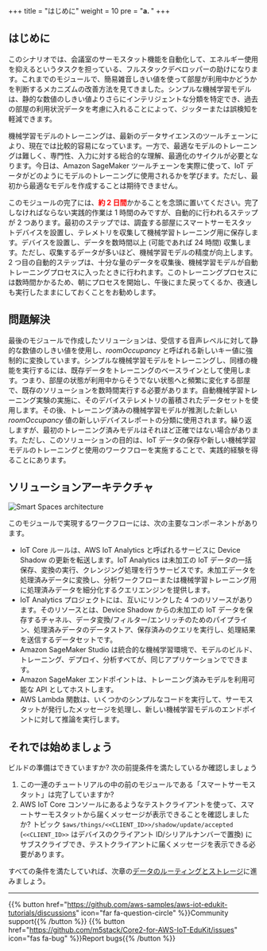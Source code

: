 +++
title = "はじめに"
weight = 10
pre = "<b>a. </b>"
+++

## はじめに

このシナリオでは、会議室のサーモスタット機能を自動化して、エネルギー使用を抑えるというタスクを担っている、フルスタックデベロッパーの助けになります。これまでのモジュールで、簡易雑音しきい値を使って部屋が利用中かどうかを判断するメカニズムの改善方法を見てきました。シンプルな機械学習モデルは、静的な数値のしきい値よりさらにインテリジェントな分類を特定でき、過去の部屋の利用状況データを考慮に入れることによって、ジッターまたは誤検知を軽減できます。

機械学習モデルのトレーニングは、最新のデータサイエンスのツールチェーンにより、現在では比較的容易になっています。一方で、最適なモデルのトレーニングは難しく、専門性、入力に対する総合的な理解、最適化のサイクルが必要となります。今日は、Amazon SageMaker ツールチェーンを実際に使って、IoT データがどのようにモデルのトレーニングに使用されるかを学びます。ただし、最初から最適なモデルを作成することは期待できません。

このモジュールの完了には、<span style="color:red">**約 2 日間**</span>かかることを念頭に置いてください。完了しなければならない実践的作業は 1 時間のみですが、自動的に行われるステップが 2 つあります。最初のステップでは、調査する部屋にスマートサーモスタットデバイスを設置し、テレメトリを収集して機械学習トレーニング用に保存します。デバイスを設置し、データを数時間以上 (可能であれば 24 時間) 収集します。ただし、収集するデータが多いほど、機械学習モデルの精度が向上します。2 つ目の自動的ステップは、十分な量のデータを収集後、機械学習モデルが自動トレーニングプロセスに入ったときに行われます。このトレーニングプロセスには数時間かかるため、朝にプロセスを開始し、午後にまた戻ってくるか、夜通しも実行したままにしておくことをお勧めします。

## 問題解決

最後のモジュールで作成したソリューションは、受信する音声レベルに対して静的な数値のしきい値を使用し、*roomOccupancy* と呼ばれる新しいキー値に強制的に変換しています。シンプルな機械学習モデルをトレーニングし、同様の機能を実行するには、既存データをトレーニングのベースラインとして使用します。つまり、部屋の状態が利用中からそうでない状態へと頻繁に変化する部屋で、既存のソリューションを数時間実行する必要があります。自動機械学習トレーニング実験の実施に、そのデバイステレメトリの蓄積されたデータセットを使用します。その後、トレーニング済みの機械学習モデルが推測した新しい *roomOccupancy* 値の新しいデバイスレポートの分類に使用されます。繰り返しますが、最初のトレーニング済みモデルはそれほど正確ではない場合があります。ただし、このソリューションの目的は、IoT データの保存や新しい機械学習モデルのトレーニングと使用のワークフローを実施することで、実践的経験を得ることにあります。

## ソリューションアーキテクチャ
![Smart Spaces architecture](introduction/smartspace-overview.png)

このモジュールで実現するワークフローには、次の主要なコンポーネントがあります。

* IoT Core ルールは、AWS IoT Analytics と呼ばれるサービスに Device Shadow の更新を転送します。IoT Analytics は未加工の IoT データの一括保存、変換の実行、クレンジング処理を行うサービスです。未加工データを処理済みデータに変換し、分析ワークフローまたは機械学習トレーニング用に処理済みデータを細分化するクエリエンジンを提供します。
* IoT Analytics プロジェクトには、互いにリンクした 4 つのリソースがあります。そのリソースとは、Device Shadow からの未加工の IoT データを保存するチャネル、データ変換/フィルター/エンリッチのためのパイプライン、処理済みデータのデータストア、保存済みのクエリを実行し、処理結果を送信するデータセットです。
* Amazon SageMaker Studio は統合的な機械学習環境で、モデルのビルド、トレーニング、デプロイ、分析すべてが、同じアプリケーションでできます。
* Amazon SageMaker エンドポイントは、トレーニング済みモデルを利用可能な API としてホストします。
* AWS Lambda 関数は、いくつかのシンプルなコードを実行して、サーモスタットが発行したメッセージを処理し、新しい機械学習モデルのエンドポイントに対して推論を実行します。

## それでは始めましょう
ビルドの準備はできていますか? 次の前提条件を満たしているか確認しましょう

1. この一連のチュートリアルの中の前のモジュールである「スマートサーモスタット」は完了していますか?
2. AWS IoT Core コンソールにあるようなテストクライアントを使って、スマートサーモスタットから届くメッセージが表示できることを確認しましたか? トピック `$aws/things/<<CLIENT_ID>>/shadow/update/accepted` (`<<CLIENT_ID>>` はデバイスのクライアント ID/シリアルナンバーで置換) にサブスクライブでき、テストクライアントに届くメッセージを表示できる必要があります。

すべての条件を満たしていれば、次章の[データのルーティングとストレージ](/jp/smart-spaces/data-routing-and-storage.html)に進みましょう。

---
{{% button href="https://github.com/aws-samples/aws-iot-edukit-tutorials/discussions" icon="far fa-question-circle" %}}Community support{{% /button %}} {{% button href="https://github.com/m5stack/Core2-for-AWS-IoT-EduKit/issues" icon="fas fa-bug" %}}Report bugs{{% /button %}}